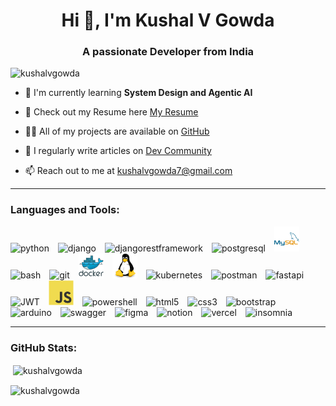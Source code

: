 <h1 align="center">Hi 👋, I'm Kushal V Gowda</h1>
<h3 align="center">A passionate Developer from India</h3>

<p align="left"> <img src="https://komarev.com/ghpvc/?username=kushalvgowda&label=Profile%20views&color=0e75b6&style=flat" alt="kushalvgowda" /> </p>

- 🌱 I'm currently learning **System Design and Agentic AI**

- 📄 Check out my Resume here [My Resume](https://drive.google.com/file/d/1o3OVVqCtFPaLIx5Ymrpuj3kvlbOzNXvR/view?usp=sharing)

- 👨‍💻 All of my projects are available on [GitHub](https://github.com/Kushalvgowda)

- 📝 I regularly write articles on [Dev Community](https://dev.to/)

- 📫 Reach out to me at [kushalvgowda7@gmail.com](kushalvgowda7@gmail.com) <br/>

<hr/>

<h3 align="left">Languages and Tools:</h3>
<p align="left">
    <img src="https://cdn.jsdelivr.net/gh/devicons/devicon@latest/icons/python/python-original.svg" alt="python" width="40" height="40" style="padding-right: 10px;" />
    <img src="https://cdn.worldvectorlogo.com/logos/django.svg" alt="django" width="40" height="40" style="padding-right: 10px;" />
    <img src="https://cdn.jsdelivr.net/gh/devicons/devicon@latest/icons/djangorest/djangorest-original.svg" alt="djangorestframework" width="40" height="40" style="padding-right: 10px;" /> 
    <img src="https://cdn.jsdelivr.net/gh/devicons/devicon@latest/icons/postgresql/postgresql-original.svg" alt="postgresql" width="40" height="40" style="padding-right: 10px;" />
    <img src="https://raw.githubusercontent.com/devicons/devicon/master/icons/mysql/mysql-original-wordmark.svg" alt="mysql" width="40" height="40" style="padding-right: 10px;" />
    <img src="https://www.svgrepo.com/show/353478/bash-icon.svg" alt="bash" width="40" height="40" style="padding-right: 10px;" />
    <img src="https://www.vectorlogo.zone/logos/git-scm/git-scm-icon.svg" alt="git" width="40" height="40" style="padding-right: 10px;" />
    <img src="https://raw.githubusercontent.com/devicons/devicon/master/icons/docker/docker-original-wordmark.svg" alt="docker" width="40" height="40" style="padding-right: 10px;" />
    <img src="https://raw.githubusercontent.com/devicons/devicon/master/icons/linux/linux-original.svg" alt="linux" width="40" height="40" style="padding-right: 10px;" />
    <img src="https://www.vectorlogo.zone/logos/kubernetes/kubernetes-icon.svg" alt="kubernetes" width="40" height="40" style="padding-right: 10px;" />
    <img src="https://www.vectorlogo.zone/logos/getpostman/getpostman-icon.svg" alt="postman" width="40" height="40" style="padding-right: 10px;" />
    <img src="https://icon.icepanel.io/Technology/svg/FastAPI.svg" alt="fastapi" width="40" height="40" style="padding-right: 10px;" />
    <img src="https://img.icons8.com/color/48/java-web-token.png" alt="JWT" width="40" height="40" style="padding-right: 10px;" />
    <img src="https://raw.githubusercontent.com/devicons/devicon/master/icons/javascript/javascript-original.svg" alt="javascript" width="40" height="40" style="padding-right: 10px;" />
    <img src="https://cdn.jsdelivr.net/gh/devicons/devicon@latest/icons/powershell/powershell-original.svg" alt="powershell" width="40" height="40" style="padding-right: 10px;" />
    <img src="https://cdn.jsdelivr.net/gh/devicons/devicon@latest/icons/html5/html5-plain.svg" alt="html5" width="40" height="40" style="padding-right: 10px;" />
    <img src="https://cdn.jsdelivr.net/gh/devicons/devicon@latest/icons/css3/css3-plain.svg" alt="css3" width="40" height="40" style="padding-right: 10px;" />
    <img src="https://www.svgrepo.com/show/303293/bootstrap-4-logo.svg" alt="bootstrap" width="40" height="40" style="padding-right: 10px;" />
    <img src="https://cdn.worldvectorlogo.com/logos/arduino-1.svg" alt="arduino" width="40" height="40" style="padding-right: 10px;" />
    <img src="https://www.svgrepo.com/show/354420/swagger.svg" alt="swagger" width="40" height="40" style="padding-right: 10px;" />
    <img src="https://www.vectorlogo.zone/logos/figma/figma-icon.svg" alt="figma" width="40" height="40" style="padding-right: 10px;" />
    <img src="https://www.svgrepo.com/show/452076/notion.svg" alt="notion" width="40" height="40" style="padding-right: 10px;" />
    <img src="https://www.svgrepo.com/show/354512/vercel.svg" alt="vercel" width="40" height="40" style="padding-right: 10px;" />
    <img src="https://www.svgrepo.com/show/353904/insomnia.svg" alt="insomnia" width="40" height="40" style="padding-right: 10px;" /> </p> <hr/>

<h3 align="left">GitHub Stats:</h3>
<p>&nbsp;<img align="center" src="https://github-readme-stats.vercel.app/api?username=kushalvgowda&show_icons=true&locale=en&theme=blue_navy&hide_border=false&include_all_commits=false&count_private=false" alt="kushalvgowda" /></p>

<p><img align="center" src="https://github-readme-streak-stats.herokuapp.com/?user=kushalvgowda&theme=blue_navy&hide_border=false&" alt="kushalvgowda" /></p>
